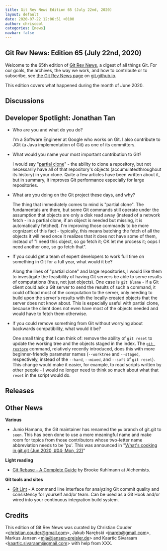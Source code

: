 ```yaml
---
title: Git Rev News Edition 65 (July 22nd, 2020)
layout: default
date: 2020-07-22 12:06:51 +0100
author: chriscool
categories: [news]
navbar: false
---
```


## Git Rev News: Edition 65 (July 22nd, 2020)

Welcome to the 65th edition of [Git Rev News](https://git.github.io/rev_news/rev_news/),
a digest of all things Git. For our goals, the archives, the way we work, and how to contribute or to
subscribe, see [the Git Rev News page](https://git.github.io/rev_news/rev_news/) on [git.github.io](http://git.github.io).

This edition covers what happened during the month of June 2020.

## Discussions

<!---
### General
-->

<!---
### Reviews
-->

<!---
### Support
-->

## Developer Spotlight: Jonathan Tan
* Who are you and what do you do?

  I'm a Software Engineer at Google who works on Git. I also contribute
  to JGit (a Java implementation of Git) as one of its committers.

* What would you name your most important contribution to Git?

  I would say "[partial clone](https://git-scm.com/docs/partial-clone)" - the
  ability to clone a repository, but not necessarily have all of
  that repository's objects (accumulatedthroughout its history) in
  your clone. Quite a few articles have been written about it, but in
  summary, it improves Git performance especially for large repositories.

* What are you doing on the Git project these days, and why?

  The thing that immediately comes to mind is "partial clone".  The
  fundamentals are there, but some Git commands still operate under the
  assumption that objects are only a disk read away (instead of a
  network fetch - in a partial clone, if an object is needed but
  missing, it is automatically fetched). I'm improving those commands to
  be more cognizant of this fact - typically, this means batching the
  fetch of all the objects it will need once it realizes that it does
  not have some of them, instead of "I need this object, so go fetch it;
  OK let me process it; oops I need another one, so go fetch that".

* If you could get a team of expert developers to work full time on
  something in Git for a full year, what would it be?

  Along the lines of "partial clone" and large repositories, I would
  like them to investigate the feasibility of having Git servers be able
  to serve results of computations (thus, not just objects). One case is
  `git blame` - if a Git client could ask a Git server to send the
  results of such a command, it could offload most of the computation to
  the server, only needing to build upon the server's results with the
  locally-created objects that the server does not know about. This is
  especially useful with partial clone, because the client does not even
  have most of the objects needed and would have to fetch them
  otherwise.

* If you could remove something from Git without worrying about
  backwards compatibility, what would it be?

  One small thing that I can think of: remove the ability of `git reset`
  to update the working tree and the objects staged in the index. The
  [`git restore`](https://git-scm.com/docs/git-restore) command,
  relatively recently introduced, does this with more beginner-friendly
  parameter names (`--worktree` and `--staged`, respectively, instead of
  the `--hard`, `--mixed`, and `--soft` of `git reset`). This change
  would make it easier, for example, to read scripts written by other
  people - I would no longer need to think so much about what that
  `reset` in the script would do.

## Releases


## Other News

__Various__

* Junio Hamano, the Git maintainer has renamed the `pu` branch of
  git.git to `seen`. This has been done to use a more meaningful name
  and make room for topics from those contributors whose two-letter
  name abbreviation needs to be 'pu'. This was announced in
  "[What's cooking in git.git (Jun 2020, #04; Mon, 22)](https://public-inbox.org/git/xmqqimfid2l1.fsf@gitster.c.googlers.com)"

__Light reading__

* [Git Rebase - A Complete Guide](https://www.alchemists.io/articles/git_rebase) by Brooke Kuhlmann at Alchemists.

__Git tools and sites__

* [Git Lint](https://www.alchemists.io/projects/git-lint) - A command line interface for analyzing Git commit quality and consistency for yourself and/or team. Can be used as a Git Hook and/or wired into your continuous integration build system.

## Credits

This edition of Git Rev News was curated by
Christian Couder &lt;<christian.couder@gmail.com>&gt;,
Jakub Narębski &lt;<jnareb@gmail.com>&gt;,
Markus Jansen &lt;<mja@jansen-preisler.de>&gt; and
Kaartic Sivaraam &lt;<kaartic.sivaraam@gmail.com>&gt;
with help from XXX.
